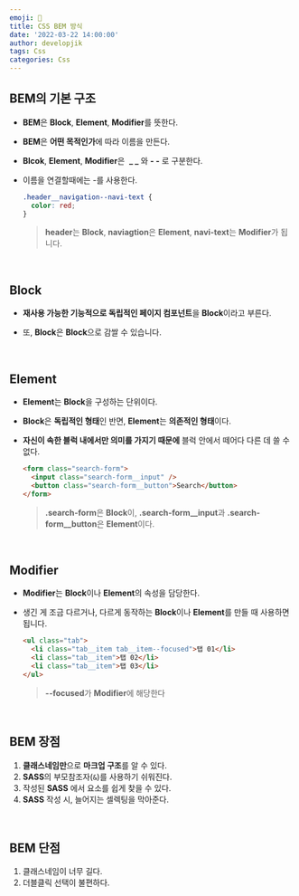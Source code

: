 ```yaml
---
emoji: 🎨
title: CSS BEM 방식
date: '2022-03-22 14:00:00'
author: developjik
tags: Css
categories: Css
---
```


## BEM의 기본 구조

- **BEM**은 **Block**, **Element**, **Modifier**를 뜻한다.
- **BEM**은 **어떤 목적인가**에 따라 이름을 만든다.
- **Blcok**, **Element**, **Modifier**은  **\_ \_** 와 **\- \-** 로 구분한다.
- 이름을 연결할때에는 -를 사용한다.

  ```css
  .header__navigation--navi-text {
    color: red;
  }
  ```

  > **header**는 **Block**, **naviagtion**은 **Element**, **navi-text**는 **Modifier**가 됩니다.

<br/>

## Block

- **재사용 가능한 기능적으로 독립적인 페이지 컴포넌트**을 **Block**이라고 부른다.

- 또, **Block**은 **Block**으로 감쌀 수 있습니다.

<br/>

## Element

- **Element**는 **Block**을 구성하는 단위이다.

- **Block**은 **독립적인 형태**인 반면, **Element**는 **의존적인 형태**이다.

- **자신이 속한 블럭 내에서만 의미를 가지기 때문에** 블럭 안에서 떼어다 다른 데 쓸 수 없다.

  ```html
  <form class="search-form">
    <input class="search-form__input" />
    <button class="search-form__button">Search</button>
  </form>
  ```

  > **.search-form**은 **Block**이, **.search-form\_\_input**과 **.search-form\_\_button**은 **Element**이다.

<br/>

## Modifier

- **Modifier**는 **Block**이나 **Element**의 속성을 담당한다.

- 생긴 게 조금 다르거나, 다르게 동작하는 **Block**이나 **Element**를 만들 때 사용하면 됩니다.

  ```html
  <ul class="tab">
    <li class="tab__item tab__item--focused">탭 01</li>
    <li class="tab__item">탭 02</li>
    <li class="tab__item">탭 03</li>
  </ul>
  ```

  > **--focused**가 **Modifier**에 해당한다

<br/>

## BEM 장점

1. **클래스네임만**으로 **마크업 구조**를 알 수 있다.
2. **SASS**의 부모참조자(`&`)를 사용하기 쉬워진다.
3. 작성된 **SASS** 에서 요소를 쉽게 찾을 수 있다.
4. **SASS** 작성 시, 늘어지는 셀렉팅을 막아준다.

<br/>

## BEM 단점

1. 클래스네임이 너무 길다.
2. 더블클릭 선택이 불편하다.

```toc

```
